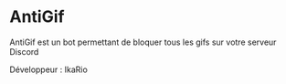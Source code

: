 # AntiGif

AntiGif est un bot permettant de bloquer tous les gifs sur votre serveur Discord

Développeur : IkaRio
